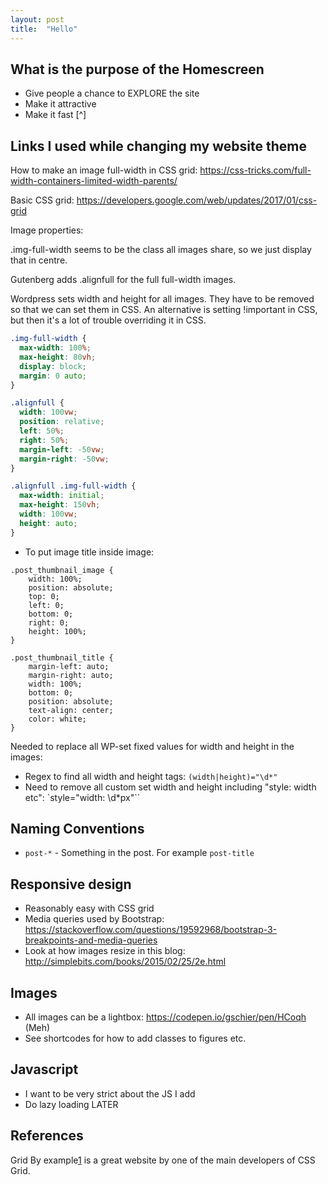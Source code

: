 ```yaml
---
layout: post
title:  "Hello"
---
```


## What is the purpose of the Homescreen

* Give people a chance to EXPLORE the site
* Make it attractive
* Make it fast
[^]
##  Links I used while changing my website theme

How to make an image full-width in CSS grid: https://css-tricks.com/full-width-containers-limited-width-parents/

Basic CSS grid: https://developers.google.com/web/updates/2017/01/css-grid

Image properties:

.img-full-width seems to be the class all images share, so we just display that in centre.

Gutenberg adds .alignfull for the full full-width images. 

Wordpress sets width and height for all images. They have to be removed so that we can set them in CSS. An alternative is setting !important in CSS, but then it's a lot of trouble overriding it in CSS.
```css
.img-full-width {
  max-width: 100%;
  max-height: 80vh;
  display: block;
  margin: 0 auto;
}

.alignfull {
  width: 100vw;
  position: relative;
  left: 50%;
  right: 50%;
  margin-left: -50vw;
  margin-right: -50vw; 
}

.alignfull .img-full-width {
  max-width: initial;
  max-height: 150vh;
  width: 100vw;
  height: auto;
}
```
  
  * To put image title inside image:
```
.post_thumbnail_image {
    width: 100%;
    position: absolute;
    top: 0;
    left: 0;
    bottom: 0;
    right: 0;
    height: 100%;
}

.post_thumbnail_title {
    margin-left: auto;
    margin-right: auto;
    width: 100%;
    bottom: 0;
    position: absolute;
    text-align: center;
    color: white;
}
```

Needed to replace all WP-set fixed values for width and height in the images:
* Regex to find all width and height tags: `(width|height)="\d*"`
* Need to remove all custom set width and height including "style: width etc": `style="width: \d*px"``

## Naming Conventions

* `post-*` - Something in the post. For example `post-title`


## Responsive design

* Reasonably easy with CSS grid
* Media queries used by Bootstrap: https://stackoverflow.com/questions/19592968/bootstrap-3-breakpoints-and-media-queries
* Look at how images resize in this blog: http://simplebits.com/books/2015/02/25/2e.html

## Images

* All images can be a lightbox: https://codepen.io/gschier/pen/HCoqh (Meh)
* See shortcodes for how to add classes to figures etc.

## Javascript

* I want to be very strict about the JS I add
* Do lazy loading LATER

## References

[1]: https://gridbyexample.com/
Grid By example[1] is a great website by one of the main developers of CSS Grid.